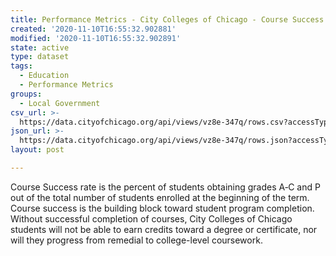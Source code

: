 ```yaml
---
title: Performance Metrics - City Colleges of Chicago - Course Success Rates
created: '2020-11-10T16:55:32.902881'
modified: '2020-11-10T16:55:32.902891'
state: active
type: dataset
tags:
  - Education
  - Performance Metrics
groups:
  - Local Government
csv_url: >-
  https://data.cityofchicago.org/api/views/vz8e-347q/rows.csv?accessType=DOWNLOAD
json_url: >-
  https://data.cityofchicago.org/api/views/vz8e-347q/rows.json?accessType=DOWNLOAD
layout: post

---
```

Course Success rate is the percent of students obtaining grades A‐C and P out of the total number of students enrolled at the beginning of the term.
Course success is the building block toward student program completion. Without successful completion of courses, City Colleges of Chicago students will not be able to earn credits toward a degree or certificate, nor will they progress from remedial to college-level coursework.
